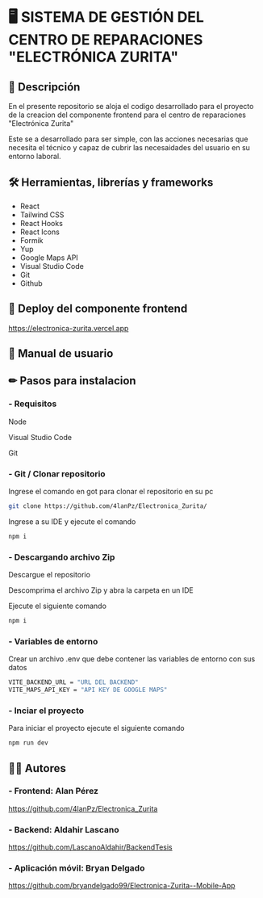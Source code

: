 # 🖥 SISTEMA DE GESTIÓN DEL CENTRO DE REPARACIONES "ELECTRÓNICA ZURITA"

## 📄 Descripción
En el presente repositorio se aloja el codigo desarrollado para el proyecto de la creacion del componente frontend para el centro de reparaciones "Electrónica Zurita"


Este se a desarrollado para ser simple, con las acciones necesarias que necesita el técnico y capaz de cubrir las necesaidades del usuario en su entorno laboral.

## 🛠 Herramientas, librerías y frameworks
- React
- Tailwind CSS
- React Hooks
- React Icons
- Formik
- Yup
- Google Maps API
- Visual Studio Code
- Git
- Github

## 📌 Deploy del componente frontend
https://electronica-zurita.vercel.app

## 📖 Manual de usuario



## ✏ Pasos para instalacion
### - Requisitos 
Node

Visual Studio Code

Git


### - Git / Clonar repositorio
Ingrese el comando en got para clonar el repositorio en su pc
```bash
git clone https://github.com/4lanPz/Electronica_Zurita/
```
Ingrese a su IDE y ejecute el comando
```bash
npm i
```

### - Descargando archivo Zip
Descargue el repositorio


Descomprima el archivo Zip y abra la carpeta en un IDE 


Ejecute el siguiente comando
```bash
npm i
```
### - Variables de entorno

Crear un archivo .env que debe contener las variables de entorno con sus datos
```bash
VITE_BACKEND_URL = "URL DEL BACKEND"
VITE_MAPS_API_KEY = "API KEY DE GOOGLE MAPS"
```
### - Inciar el proyecto
Para iniciar el proyecto ejecute el siguiente comando
```bash
npm run dev
```
## 👨‍🎓 Autores
### - Frontend:  Alan Pérez 
https://github.com/4lanPz/Electronica_Zurita
### - Backend: Aldahir Lascano
https://github.com/LascanoAldahir/BackendTesis
### - Aplicación móvil: Bryan Delgado
https://github.com/bryandelgado99/Electronica-Zurita--Mobile-App
